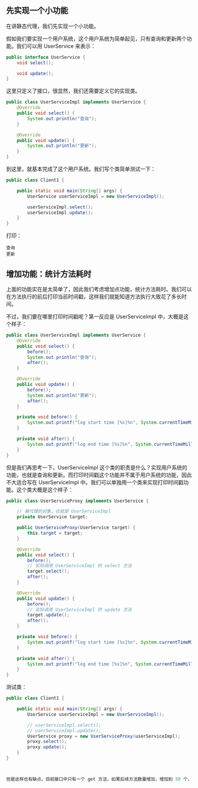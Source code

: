 
## 先实现一个小功能

在讲静态代理，我们先实现一个小功能。

假如我们要实现一个用户系统，这个用户系统为简单起见，只有查询和更新两个功能。我们可以用 UserService 来表示：

```java
public interface UserService {
    void select();

    void update();
}
```

这里只定义了接口，很显然，我们还需要定义它的实现类。

```java
public class UserServiceImpl implements UserService {
    @Override
    public void select() {
        System.out.println("查询");
    }

    @Override
    public void update() {
        System.out.println("更新");
    }
}
```

到这里，就基本完成了这个用户系统。我们写个类简单测试一下：

```java
public class Client1 {

    public static void main(String[] args) {
        UserService userServiceImpl = new UserServiceImpl();

        userServiceImpl.select();
        userServiceImpl.update();
    }
}
```

打印：

```
查询
更新
```

## 增加功能：统计方法耗时

上面的功能实在是太简单了，因此我们考虑增加点功能，统计方法耗时。我们可以在方法执行的前后打印当前时间戳，这样我们就能知道方法执行大致花了多长时间。

不过，我们要在哪里打印时间戳呢？第一反应是 UserServiceImpl 中，大概是这个样子：

```java
public class UserServiceImpl implements UserService {
    @Override
    public void select() {
        before();
        System.out.println("查询");
        after();
    }

    @Override
    public void update() {
        before();
        System.out.println("更新");
        after();
    }

    private void before() {
        System.out.printf("log start time [%s]%n", System.currentTimeMillis());
    }

    private void after() {
        System.out.printf("log end time [%s]%n", System.currentTimeMillis());
    }
}
```

但是我们再思考一下，UserServiceImpl 这个类的职责是什么？实现用户系统的功能，也就是查询和更新。而打印时间戳这个功能并不属于用户系统的功能，因此不大适合写在 UserServiceImpl 中。我们可以单独用一个类来实现打印时间戳功能。这个类大概是这个样子：

```java
public class UserServiceProxy implements UserService {

    // 被代理的对象，也就是 UserServiceImpl
    private UserService target;

    public UserServiceProxy(UserService target) {
        this.target = target;
    }

    @Override
    public void select() {
        before();
        // 实际调用 UserServiceImpl 的 select 方法
        target.select();
        after();
    }

    @Override
    public void update() {
        before();
        // 实际调用 UserServiceImpl 的 update 方法
        target.update();
        after();
    }

    private void before() {
        System.out.printf("log start time [%s]%n", System.currentTimeMillis());
    }

    private void after() {
        System.out.printf("log end time [%s]%n", System.currentTimeMillis());
    }
}
```

测试类：

```java
public class Client1 {

    public static void main(String[] args) {
        UserService userServiceImpl = new UserServiceImpl();

        // userServiceImpl.select();
        // userServiceImpl.update();
        UserService proxy = new UserServiceProxy(userServiceImpl);
        proxy.select();
        proxy.update();
    }
}



但是这样也有缺点，目前接口中只有一个 get 方法，如果后续方法数量增加，增加到 50 个，那 Proxy 也得同步增加 50 个方法，这样维护成本会比较高。另外，我们也可以看出，这里一个代理对象 Proxy 对应了一个 HttpApi 接口。如果我们有很多接口，那我们也得有很多代理类对象。